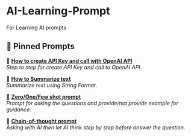 # AI-Learning-Prompt
For Learning AI prompts

## 📌 Pinned Prompts
🔹 **[How to create API Key and call with OpenAI API](https://github.com/teerayuthton/AI-Learning-Prompt/tree/main/prompt_commands/simple_call/)**  
_Step to step for create API Key and call to OpenAI API._

🔹 **[How to Summarize text](https://github.com/teerayuthton/AI-Learning-Prompt/tree/main/prompt_commands/summarize_text/)**  
_Summarize text using String Format._

🔹 **[Zero/One/Few shot prompt](https://github.com/teerayuthton/AI-Learning-Prompt/tree/main/prompt_commands/shot_prompt/)**  
_Prompt for asking the questions and provide/not provide example for guidance._

🔹 **[Chain-of-thought prompt](https://github.com/teerayuthton/AI-Learning-Prompt/tree/main/prompt_commands/chain_of_thought/)**  
_Asking with AI then let AI think step by step before answer the question._

